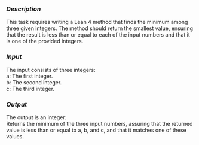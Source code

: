 ### *Description*
This task requires writing a Lean 4 method that finds the minimum among three given integers. The method should return the smallest value, ensuring that the result is less than or equal to each of the input numbers and that it is one of the provided integers.<br/>

### *Input*<br/>
The input consists of three integers:<br/>
a: The first integer.<br/>
b: The second integer.<br/>
c: The third integer.<br/>

### *Output*<br/>
The output is an integer:<br/>
Returns the minimum of the three input numbers, assuring that the returned value is less than or equal to a, b, and c, and that it matches one of these values.<br/>
